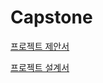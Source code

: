 # Capstone

[프로젝트 제안서](https://github.com/dongjun0128/Capstone/blob/main/%ED%94%84%EB%A1%9C%EC%A0%9D%ED%8A%B8%20%EC%A0%9C%EC%95%88%EC%84%9C/9%EC%A1%B0_%EC%88%98%EC%A0%95%EA%B3%BC%EC%A0%9C%EA%B3%84%ED%9A%8D%EC%84%9C_ESL%EC%9D%84%20%EC%9D%B4%EC%9A%A9%ED%95%9C%20%EC%8A%A4%EB%A7%88%ED%8A%B8%20%EC%98%88%EC%95%BD%20%EC%8B%9C%EC%8A%A4%ED%85%9C_%EC%8B%A0%EB%8F%99%EC%A4%80.pdf)

[프로젝트 설계서](https://github.com/dongjun0128/Capstone/blob/main/%EC%84%A4%EA%B3%84%EC%84%9C/9%EC%A1%B0_%EC%84%A4%EA%B3%84%EC%84%9C_ESL%EC%9D%84%20%EC%9D%B4%EC%9A%A9%ED%95%9C%20%EC%8A%A4%EB%A7%88%ED%8A%B8%20%EC%98%88%EC%95%BD%20%EC%8B%9C%EC%8A%A4%ED%85%9C_%EC%8B%A0%EB%8F%99%EC%A4%80.pdf)
